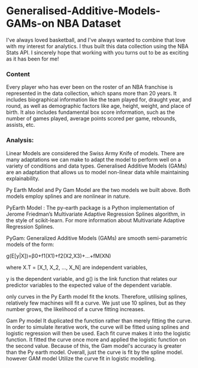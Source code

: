 # Generalised-Additive-Models-GAMs-on NBA Dataset

I've always loved basketball, and I've always wanted to combine that love with my interest for analytics. I thus built this data collection using the NBA Stats API. I sincerely hope that working with you turns out to be as exciting as it has been for me!

### Content
Every player who has ever been on the roster of an NBA franchise is represented in the data collection, which spans more than 20 years. It includes biographical information like the team played for, draught year, and round, as well as demographic factors like age, height, weight, and place of birth. It also includes fundamental box score information, such as the number of games played, average points scored per game, rebounds, assists, etc.

### Analysis:

Linear Models are considered the Swiss Army Knife of models. There are many adaptations we can make to adapt the model to perform well on a variety of conditions and data types.  Generalised Additive Models (GAMs) are an adaptation that allows us to model non-linear data while maintaining explainability.

Py Earth Model and Py Gam Model are the two models we built above. Both models employ splines and are nonlinear in nature.

PyEarth Model : The py-earth package is a Python implementation of Jerome Friedman’s Multivariate Adaptive Regression Splines algorithm, in the style of scikit-learn. For more information about Multivariate Adaptive Regression Splines.

PyGam: Generalized Additive Models (GAMs) are smooth semi-parametric models of the form:

g(E[y|X])=β0+f1(X1)+f2(X2,X3)+…+fM(XN)

where X.T = [X_1, X_2, ..., X_N] are independent variables, 

y is the dependent variable, and g() is the link function that relates our predictor variables to the expected value of the dependent variable.


only curves in the Py Earth model fit the knots. Therefore, utilising splines, relatively few machines will fit a curve. We just use 10 splines, but as they number grows, the likelihood of a curve fitting increases.

Gam Py model It duplicated the function rather than merely fitting the curve. In order to simulate iterative work, the curve will be fitted using splines and logistic regression will then be used. Each fit curve makes it into the logistic function. It fitted the curve once more and applied the logistic function on the second value.
Because of this, the Gam model's accuracy is greater than the Py earth model.
Overall, just the curve is fit by the spline model. however GAM model Utilize the curve fit in logistic modelling.
